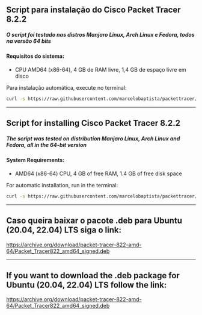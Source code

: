 ## Script para instalação do Cisco Packet Tracer 8.2.2

##### O script foi testado nas distros Manjaro Linux, Arch Linux e Fedora, todos na versão 64 bits

#### Requisitos do sistema:

- CPU AMD64 (x86-64), 4 GB de RAM livre, 1,4 GB de espaço livre em disco

Para instalação automática, execute no terminal:

```sh
curl -s https://raw.githubusercontent.com/marcelobaptista/packettracer/master/install_pt.sh | sudo bash
```
***************************************************************************************************

## Script for installing Cisco Packet Tracer 8.2.2  

##### The script was tested on distribution Manjaro Linux, Arch Linux and Fedora, all in the 64-bit version

#### System Requirements:

- AMD64 (x86-64) CPU, 4 GB of free RAM, 1.4 GB of free disk space 

For automatic installation, run in the terminal:
```sh
curl -s https://raw.githubusercontent.com/marcelobaptista/packettracer/master/install_pt.sh | sudo bash
```
***************************************************************************************************
## Caso queira baixar o pacote .deb para Ubuntu (20.04, 22.04) LTS siga o link:

https://archive.org/download/packet-tracer-822-amd-64/Packet_Tracer822_amd64_signed.deb

***************************************************************************************************

## If you want to download the .deb package for Ubuntu (20.04, 22.04) LTS follow the link:

https://archive.org/download/packet-tracer-822-amd-64/Packet_Tracer822_amd64_signed.deb
